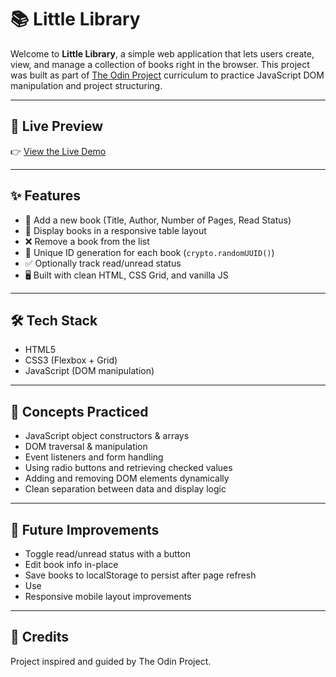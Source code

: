 # 📚 Little Library

Welcome to **Little Library**, a simple web application that lets users create, view, and manage a collection of books right in the browser. This project was built as part of [The Odin Project](https://www.theodinproject.com/) curriculum to practice JavaScript DOM manipulation and project structuring.

---

## 🔗 Live Preview

👉 [View the Live Demo](https://hieunguyen-design.github.io/little-library/)  

---

## ✨ Features

- 📖 Add a new book (Title, Author, Number of Pages, Read Status)
- 📄 Display books in a responsive table layout
- ❌ Remove a book from the list
- 💾 Unique ID generation for each book (`crypto.randomUUID()`)
- ✅ Optionally track read/unread status
- 🖥️ Built with clean HTML, CSS Grid, and vanilla JS

---

## 🛠️ Tech Stack

- HTML5
- CSS3 (Flexbox + Grid)
- JavaScript (DOM manipulation)

---
## 🧠 Concepts Practiced
- JavaScript object constructors & arrays
- DOM traversal & manipulation
- Event listeners and form handling
- Using radio buttons and retrieving checked values
- Adding and removing DOM elements dynamically
- Clean separation between data and display logic

---
## 🚧 Future Improvements
- Toggle read/unread status with a button
- Edit book info in-place
- Save books to localStorage to persist after page refresh
- Use <dialog> modal for cleaner form UX
- Responsive mobile layout improvements

---
## 🙏 Credits
Project inspired and guided by The Odin Project.
